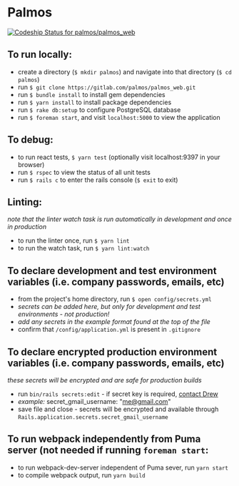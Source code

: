 # Palmos

[ ![Codeship Status for palmos/palmos_web](https://app.codeship.com/projects/a034b610-c695-0135-9eb9-1e50aff0702d/status?branch=master)](https://app.codeship.com/projects/261212)

## To run locally:

* create a directory (`$ mkdir palmos`) and navigate into that directory (`$ cd palmos`)
* run `$ git clone https://gitlab.com/palmos/palmos_web.git`
* run `$ bundle install` to install gem dependencies
* run `$ yarn install` to install package dependencies
* run `$ rake db:setup` to configure PostgreSQL database
* run `$ foreman start`, and visit `localhost:5000` to view the application

## To debug:

* to run react tests, `$ yarn test` (optionally visit localhost:9397 in your browser)
* run `$ rspec` to view the status of all unit tests
* run `$ rails c` to enter the rails console (`$ exit` to exit)

## Linting:

_note that the linter watch task is run automatically in development and once in production_

* to run the linter once, run `$ yarn lint`
* to run the watch task, run `$ yarn lint:watch`

## To declare development and test environment variables (i.e. company passwords, emails, etc)

* from the project's home directory, run `$ open config/secrets.yml`
* _secrets can be added here, but only for development and test environments - not production!_
* _add any secrets in the example format found at the top of the file_
* confirm that `/config/application.yml` is present in `.gitignore`

## To declare encrypted production environment variables (i.e. company passwords, emails, etc)

_these secrets will be encrypted and are safe for production builds_

* run `bin/rails secrets:edit` - if secret key is required, <a href="mailto:drewjamesandre@gmail.com">contact Drew</a>
* _example:_ secret_gmail_username: "me@gmail.com"
* save file and close - secrets will be encrypted and available through `Rails.application.secrets.secret_gmail_username`

## To run webpack independently from Puma server (not needed if running `foreman start`:

* to run webpack-dev-server independent of Puma sever, run `yarn start`
* to compile webpack output, run `yarn build`
